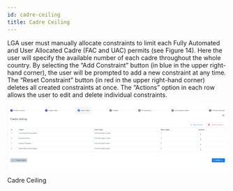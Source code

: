 ```yaml
---
id: cadre-ceiling
title: Cadre Ceiling
---
```


LGA user must manually allocate constraints to limit each Fully Automated and User Allocated Cadre (FAC and UAC) permits (see Figure 14). Here the user will specify the available number of each cadre throughout the whole country. By selecting the “Add Constraint” button (in blue in the upper right-hand corner), the user will be prompted to add a new constraint at any time. The “Reset Constraint” button (in red in the upper right-hand corner) deletes all created constraints at once. The “Actions” option in each row allows the user to edit and delete individual constraints.

![img alt](/img/cadre_ceiling.png)

Cadre Ceiling
